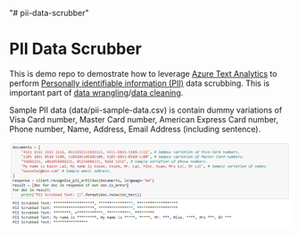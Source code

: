 "# pii-data-scrubber" 

# PII Data Scrubber 

This is demo repo to demostrate how to leverage [Azure Text Analytics](https://docs.microsoft.com/en-us/azure/cognitive-services/text-analytics/overview) to perform [Personally identifiable information (PII)](https://en.wikipedia.org/wiki/Personal_data) data scrubbing. This is important part of [data wrangling](https://en.wikipedia.org/wiki/Data_wrangling)/[data cleaning](https://en.wikipedia.org/wiki/Data_cleansing).

Sample PII data (data/pii-sample-data.csv) is contain dummy variations of Visa Card number, Master Card number, American Express Card number, Phone number, Name, Address, Email Address (including sentence).

![alt text](https://github.com/easonlai/pii-data-scrubber/blob/main/git-images/git-image-1.png)